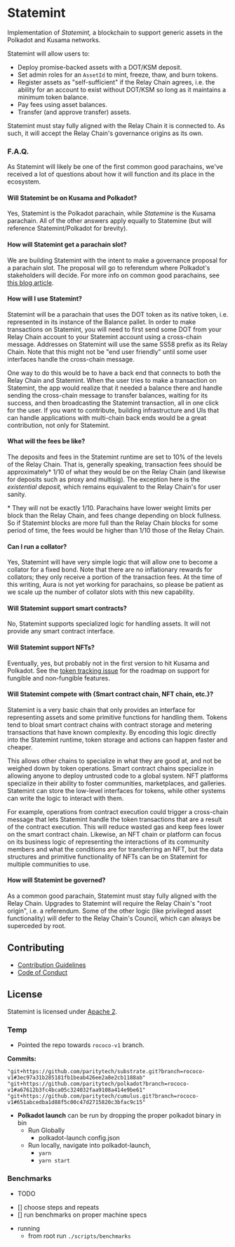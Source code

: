 # Statemint

Implementation of _Statemint,_ a blockchain to support generic assets in the Polkadot and Kusama
networks.

Statemint will allow users to:

- Deploy promise-backed assets with a DOT/KSM deposit.
- Set admin roles for an `AssetId` to mint, freeze, thaw, and burn tokens.
- Register assets as "self-sufficient" if the Relay Chain agrees, i.e. the ability for an account
  to exist without DOT/KSM so long as it maintains a minimum token balance.
- Pay fees using asset balances.
- Transfer (and approve transfer) assets.

Statemint must stay fully aligned with the Relay Chain it is connected to. As such, it will accept
the Relay Chain's governance origins as its own.

### F.A.Q.

As Statemint will likely be one of the first common good parachains, we've received a lot of
questions about how it will function and its place in the ecosystem.

#### Will Statemint be on Kusama and Polkadot?

Yes, Statemint is the Polkadot parachain, while _Statemine_ is the Kusama parachain. All of the
other answers apply equally to Statemine (but will reference Statemint/Polkadot for brevity).

#### How will Statemint get a parachain slot?

We are building Statemint with the intent to make a governance proposal for a parachain slot. The
proposal will go to referendum where Polkadot's stakeholders will decide. For more info on common
good parachains, see [this blog
article](https://polkadot.network/common-good-parachains-an-introduction-to-governance-allocated-parachain-slots/).

#### How will I use Statemint?

Statemint will be a parachain that uses the DOT token as its native token, i.e. represented in its
instance of the Balance pallet. In order to make transactions on Statemint, you will need to first
send some DOT from your Relay Chain account to your Statemint account using a cross-chain message.
Addresses on Statemint will use the same SS58 prefix as its Relay Chain. Note that this might not
be "end user friendly" until some user interfaces handle the cross-chain message.

One way to do this would be to have a back end that connects to both the Relay Chain and Statemint.
When the user tries to make a transaction on Statemint, the app would realize that it needed a
balance there and handle sending the cross-chain message to transfer balances, waiting for its
success, and then broadcasting the Statemint transaction, all in one click for the user. If you
want to contribute, building infrastructure and UIs that can handle applications with multi-chain
back ends would be a great contribution, not only for Statemint.

#### What will the fees be like?

The deposits and fees in the Statemint runtime are set to 10% of the levels of the Relay Chain.
That is, generally speaking, transaction fees should be approximately\* 1/10 of what they would be
on the Relay Chain (and likewise for deposits such as proxy and multisig). The exception here is the
_existential deposit,_ which remains equivalent to the Relay Chain's for user sanity.

\* They will not be exactly 1/10. Parachains have lower weight limits per block than the Relay
Chain, and fees change depending on block fullness. So if Statemint blocks are more full than the
Relay Chain blocks for some period of time, the fees would be higher than 1/10 those of the Relay
Chain.

#### Can I run a collator?

Yes, Statemint will have very simple logic that will allow one to become a collator for a fixed
bond. Note that there are no inflationary rewards for collators; they only receive a portion of the
transaction fees. At the time of this writing, Aura is not yet working for parachains, so please be
patient as we scale up the number of collator slots with this new capability.

#### Will Statemint support smart contracts?

No, Statemint supports specialized logic for handling assets. It will not provide any smart
contract interface.

#### Will Statemint support NFTs?

Eventually, yes, but probably not in the first version to hit Kusama and Polkadot. See the [token
tracking issue](https://github.com/paritytech/substrate/issues/8453) for the roadmap on support for
fungible and non-fungible features.

#### Will Statemint compete with {Smart contract chain, NFT chain, etc.}?

Statemint is a very basic chain that only provides an interface for representing assets and some
primitive functions for handling them. Tokens tend to bloat smart contract chains with contract
storage and metering transactions that have known complexity. By encoding this logic directly into
the Statemint runtime, token storage and actions can happen faster and cheaper.

This allows other chains to specialize in what they are good at, and not be weighed down by token
operations. Smart contract chains specialize in allowing anyone to deploy untrusted code to a
global system. NFT platforms specialize in their ability to foster communities, marketplaces, and
galleries. Statemint can store the low-level interfaces for tokens, while other systems can write
the logic to interact with them.

For example, operations from contract execution could trigger a cross-chain message that lets
Statemint handle the token transactions that are a result of the contract execution. This will
reduce wasted gas and keep fees lower on the smart contract chain. Likewise, an NFT chain or
platform can focus on its business logic of representing the interactions of its community members
and what the conditions are for transferring an NFT, but the data structures and primitive
functionality of NFTs can be on Statemint for multiple communities to use.

#### How will Statemint be governed?

As a common good parachain, Statemint must stay fully aligned with the Relay Chain. Upgrades to
Statemint will require the Relay Chain's "root origin", i.e. a referendum. Some of the other logic
(like privileged asset functionality) will defer to the Relay Chain's Council, which can always be
superceded by root.

## Contributing

- [Contribution Guidelines](CONTRIBUTING.md)
- [Code of Conduct](CODE_OF_CONDUCT.md)

## License

Statemint is licensed under [Apache 2](LICENSE).

### Temp

* Pointed the repo towards `rococo-v1` branch.

__Commits:__
```
"git+https://github.com/paritytech/substrate.git?branch=rococo-v1#3ec97a31b285181fb1beab426ee2a8e2cb1188ab"
"git+https://github.com/paritytech/polkadot?branch=rococo-v1#a67612b3fc4bca05c324032faa9108a414e9be61"
"git+https://github.com/paritytech/cumulus.git?branch=rococo-v1#651abcedba1d88f5c00c47d2715820c3bfac9c15"
```

* **Polkadot launch** can be run by dropping the proper polkadot binary in bin 
  * Run Globally
    * polkadot-launch config.json
  * Run locally, navigate into polkadot-launch,
    * ``` yarn ```
    * ``` yarn start ```

### Benchmarks 

* TODO
 - [] choose steps and repeats
 - [] run benchmarks on proper machine specs

 * running 
    * from root run ```./scripts/benchmarks```
